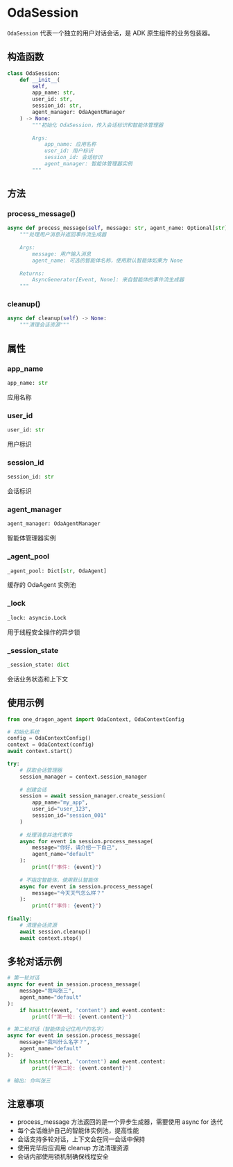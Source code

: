 # OdaSession

`OdaSession` 代表一个独立的用户对话会话，是 ADK 原生组件的业务包装器。

## 构造函数

```python
class OdaSession:
    def __init__(
        self, 
        app_name: str, 
        user_id: str, 
        session_id: str, 
        agent_manager: OdaAgentManager
    ) -> None:
        """初始化 OdaSession，传入会话标识和智能体管理器
        
        Args:
            app_name: 应用名称
            user_id: 用户标识
            session_id: 会话标识
            agent_manager: 智能体管理器实例
        """
```

## 方法

### process_message()

```python
async def process_message(self, message: str, agent_name: Optional[str] = None):
    """处理用户消息并返回事件流生成器
    
    Args:
        message: 用户输入消息
        agent_name: 可选的智能体名称，使用默认智能体如果为 None
        
    Returns:
        AsyncGenerator[Event, None]: 来自智能体的事件流生成器
    """
```

### cleanup()

```python
async def cleanup(self) -> None:
    """清理会话资源"""
```

## 属性

### app_name

```python
app_name: str
```
应用名称

### user_id

```python
user_id: str
```
用户标识

### session_id

```python
session_id: str
```
会话标识

### agent_manager

```python
agent_manager: OdaAgentManager
```
智能体管理器实例

### _agent_pool

```python
_agent_pool: Dict[str, OdaAgent]
```
缓存的 OdaAgent 实例池

### _lock

```python
_lock: asyncio.Lock
```
用于线程安全操作的异步锁

### _session_state

```python
_session_state: dict
```
会话业务状态和上下文

## 使用示例

```python
from one_dragon_agent import OdaContext, OdaContextConfig

# 初始化系统
config = OdaContextConfig()
context = OdaContext(config)
await context.start()

try:
    # 获取会话管理器
    session_manager = context.session_manager
    
    # 创建会话
    session = await session_manager.create_session(
        app_name="my_app",
        user_id="user_123",
        session_id="session_001"
    )
    
    # 处理消息并迭代事件
    async for event in session.process_message(
        message="你好，请介绍一下自己",
        agent_name="default"
    ):
        print(f"事件: {event}")
    
    # 不指定智能体，使用默认智能体
    async for event in session.process_message(
        message="今天天气怎么样？"
    ):
        print(f"事件: {event}")
    
finally:
    # 清理会话资源
    await session.cleanup()
    await context.stop()
```

## 多轮对话示例

```python
# 第一轮对话
async for event in session.process_message(
    message="我叫张三",
    agent_name="default"
):
    if hasattr(event, 'content') and event.content:
        print(f"第一轮: {event.content}")

# 第二轮对话（智能体会记住用户的名字）
async for event in session.process_message(
    message="我叫什么名字？",
    agent_name="default"
):
    if hasattr(event, 'content') and event.content:
        print(f"第二轮: {event.content}")

# 输出: 你叫张三
```

## 注意事项

- process_message 方法返回的是一个异步生成器，需要使用 async for 迭代
- 每个会话维护自己的智能体实例池，提高性能
- 会话支持多轮对话，上下文会在同一会话中保持
- 使用完毕后应调用 cleanup 方法清理资源
- 会话内部使用锁机制确保线程安全
